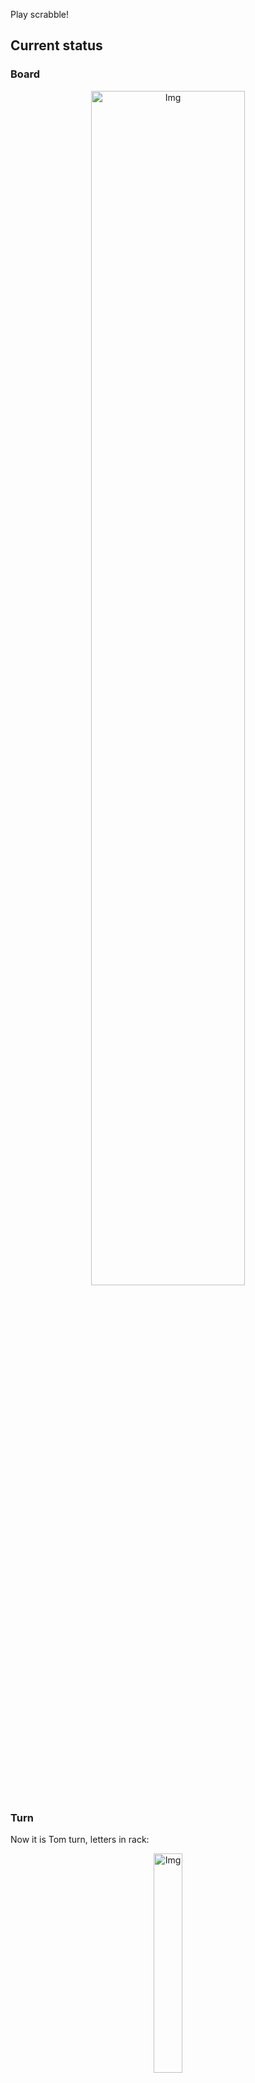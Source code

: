 
Play scrabble!
## Current status
### Board
<p align="center">
<img src="https://raw.githubusercontent.com/radosz99/radosz99/main/board.png" width=70% alt="Img"/>
    </p>
    
### Turn
Now it is Tom turn, letters in rack:
<p align="center">
<img src="https://raw.githubusercontent.com/radosz99/radosz99/main/rack.png" width=30% alt="Img"/>
</p>

### Game score
| Id | Player name | Points |
  | - | - | - |  
|0 | Tom | 32
|1 | Jerry | 58
## Make the move
Make the move and insert the letters by creating an [issue](https://github.com/radosz99/radosz99/issues/new?title=scrabble%7Cmove%7C7%3AA%3ARIDE&body=Just+push+%27Submit+new+issue%27+or+update+with+your+move.) according to the rules or...

## Possibly best moves  
Are you sure? :smiling_imp: :smiling_imp: :smiling_imp:
<details>
  <summary>Spoiler warning!</summary>
  
  | Id | Move | Issue link | Points |
  | - | - | - | - |  
|1| 5:B:autillo | [scrabble&#124;move&#124;5:B:autillo](https://github.com/radosz99/radosz99/issues/new?title=scrabble%7Cmove%7C5%3AB%3Aautillo&body=Just+push+%27Submit+new+issue%27+or+update+with+your+move.) | 15 
|2| 5:C:atolle | [scrabble&#124;move&#124;5:C:atolle](https://github.com/radosz99/radosz99/issues/new?title=scrabble%7Cmove%7C5%3AC%3Aatolle&body=Just+push+%27Submit+new+issue%27+or+update+with+your+move.) | 12 
|3| 5:E:olleta | [scrabble&#124;move&#124;5:E:olleta](https://github.com/radosz99/radosz99/issues/new?title=scrabble%7Cmove%7C5%3AE%3Aolleta&body=Just+push+%27Submit+new+issue%27+or+update+with+your+move.) | 12 
|4| D:3:otead | [scrabble&#124;move&#124;D:3:otead](https://github.com/radosz99/radosz99/issues/new?title=scrabble%7Cmove%7CD%3A3%3Aotead&body=Just+push+%27Submit+new+issue%27+or+update+with+your+move.) | 12 
|5| 5:D:tullia | [scrabble&#124;move&#124;5:D:tullia](https://github.com/radosz99/radosz99/issues/new?title=scrabble%7Cmove%7C5%3AD%3Atullia&body=Just+push+%27Submit+new+issue%27+or+update+with+your+move.) | 12 
|6| 5:D:aillo | [scrabble&#124;move&#124;5:D:aillo](https://github.com/radosz99/radosz99/issues/new?title=scrabble%7Cmove%7C5%3AD%3Aaillo&body=Just+push+%27Submit+new+issue%27+or+update+with+your+move.) | 11 
|7| 5:D:aillu | [scrabble&#124;move&#124;5:D:aillu](https://github.com/radosz99/radosz99/issues/new?title=scrabble%7Cmove%7C5%3AD%3Aaillu&body=Just+push+%27Submit+new+issue%27+or+update+with+your+move.) | 11 
|8| 5:D:aulle | [scrabble&#124;move&#124;5:D:aulle](https://github.com/radosz99/radosz99/issues/new?title=scrabble%7Cmove%7C5%3AD%3Aaulle&body=Just+push+%27Submit+new+issue%27+or+update+with+your+move.) | 11 
|9| 5:D:aullo | [scrabble&#124;move&#124;5:D:aullo](https://github.com/radosz99/radosz99/issues/new?title=scrabble%7Cmove%7C5%3AD%3Aaullo&body=Just+push+%27Submit+new+issue%27+or+update+with+your+move.) | 11 
|10| 5:D:talle | [scrabble&#124;move&#124;5:D:talle](https://github.com/radosz99/radosz99/issues/new?title=scrabble%7Cmove%7C5%3AD%3Atalle&body=Just+push+%27Submit+new+issue%27+or+update+with+your+move.) | 11 
</details>
    
## Latest moves

| Id | Type | Move / Letters to replace | Created words / New letters | Date | Points | Player | Who |
| - | - | - | - | - | - | - | - |
|3| INSERT | F:3:aullen | ['AULLEN'] | 12/08/2022, 01:52:23 | 28 | Jerry | [radosz99](github.com/radosz99) |
|2| INSERT | 10:B:acata | ['ACATA'] | 12/08/2022, 01:43:10 | 14 | Tom | [radosz99](github.com/radosz99) |
|1| INSERT | C:7:afecte | ['AFECTE'] | 12/08/2022, 01:42:23 | 30 | Jerry | [radosz99](github.com/radosz99) |
|0| INSERT | 7:C:adonio | ['ADONIO'] | 12/08/2022, 01:37:42 | 18 | Tom | [radosz99](github.com/radosz99) |